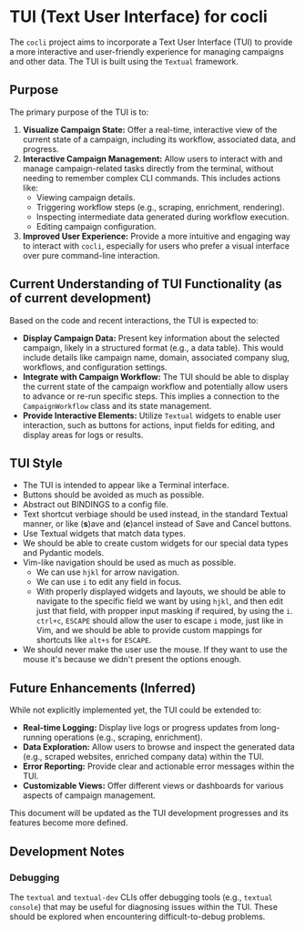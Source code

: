 # TUI (Text User Interface) for cocli

The `cocli` project aims to incorporate a Text User Interface (TUI) to provide a more interactive and user-friendly experience for managing campaigns and other data. The TUI is built using the `Textual` framework.

## Purpose

The primary purpose of the TUI is to:

1.  **Visualize Campaign State:** Offer a real-time, interactive view of the current state of a campaign, including its workflow, associated data, and progress.
2.  **Interactive Campaign Management:** Allow users to interact with and manage campaign-related tasks directly from the terminal, without needing to remember complex CLI commands. This includes actions like:
    *   Viewing campaign details.
    *   Triggering workflow steps (e.g., scraping, enrichment, rendering).
    *   Inspecting intermediate data generated during workflow execution.
    *   Editing campaign configuration.
3.  **Improved User Experience:** Provide a more intuitive and engaging way to interact with `cocli`, especially for users who prefer a visual interface over pure command-line interaction.

## Current Understanding of TUI Functionality (as of current development)

Based on the code and recent interactions, the TUI is expected to:

*   **Display Campaign Data:** Present key information about the selected campaign, likely in a structured format (e.g., a data table). This would include details like campaign name, domain, associated company slug, workflows, and configuration settings.
*   **Integrate with Campaign Workflow:** The TUI should be able to display the current state of the campaign workflow and potentially allow users to advance or re-run specific steps. This implies a connection to the `CampaignWorkflow` class and its state management.
*   **Provide Interactive Elements:** Utilize `Textual` widgets to enable user interaction, such as buttons for actions, input fields for editing, and display areas for logs or results.

## TUI Style

- The TUI is intended to appear like a Terminal interface.
- Buttons should be avoided as much as possible.
- Abstract out BINDINGS to a config file.
- Text shortcut verbiage should be used instead, in the standard Textual manner, or like (**s**)ave and (**c**)ancel instead of Save and Cancel buttons.
- Use Textual widgets that match data types.
- We should be able to create custom widgets for our special data types and Pydantic models.
- Vim-like navigation should be used as much as possible.
    - We can use `hjkl` for arrow navigation.
    - We can use `i` to edit any field in focus.
    - With properly displayed widgets and layouts, we should be able to navigate to the specific field we want by using `hjkl`, and then edit just that field, with propper input masking if required, by using the `i`. `ctrl+c`, `ESCAPE` should allow the user to escape `i` mode, just like in Vim, and we should be able to provide custom mappings for shortcuts like `alt+s` for `ESCAPE`.
- We should never make the user use the mouse. If they want to use the mouse it's because we didn't present the options enough.

## Future Enhancements (Inferred)

While not explicitly implemented yet, the TUI could be extended to:

*   **Real-time Logging:** Display live logs or progress updates from long-running operations (e.g., scraping, enrichment).
*   **Data Exploration:** Allow users to browse and inspect the generated data (e.g., scraped websites, enriched company data) within the TUI.
*   **Error Reporting:** Provide clear and actionable error messages within the TUI.
*   **Customizable Views:** Offer different views or dashboards for various aspects of campaign management.

This document will be updated as the TUI development progresses and its features become more defined.

## Development Notes

### Debugging

The `textual` and `textual-dev` CLIs offer debugging tools (e.g., `textual console`) that may be useful for diagnosing issues within the TUI. These should be explored when encountering difficult-to-debug problems.
